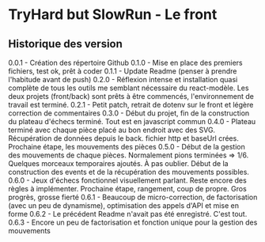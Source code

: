 # TryHard but SlowRun - Le front

## Historique des version
0.0.1 - Création des répertoire Github
0.1.0 - Mise en place des premiers fichiers, test ok, prêt à coder
0.1.1 - Update Readme (penser à prendre l'habitude avant de push)
0.2.0 - Réflexion intense et installation quasi complète de tous les outils me semblant nécessaire du react-modèle. Les deux projets (front/back) sont prêts à être commencés, l'environnement de travail est terminé.
0.2.1 - Petit patch, retrait de dotenv sur le front et légère correction de commentaires
0.3.0 - Début du projet, fin de la construction du plateau d'échecs terminé. Tout est en javascript commun
0.4.0 - Plateau terminé avec chaque pièce placé au bon endroit avec des SVG. Récupération de données depuis le back. fichier http et baseUrl crées. Prochaine étape, les mouvements des pièces
0.5.0 - Début de la gestion des mouvements de chaque pièces. Normalement pions terminées => 1/6. Quelques morceaux temporaires ajoutés. À pas oublier. Début de la construction des events et de la récupération des mouvements possibles.
0.6.0 - Jeux d'échecs fonctionnel visuellement parlant. Reste encore des règles à implémenter. Prochaine étape, rangement, coup de propre. Gros progrès, grosse fierté
0.6.1 - Beaucoup de micro-correction, de factorisation (avec un peu de dynamisme), optimisation des appels d'API et mise en forme
0.6.2 - Le précédent Readme n'avait pas été enregistré. C'est tout.
0.6.3 - Encore un peu de factorisation et fonction unique pour la gestion des mouvements